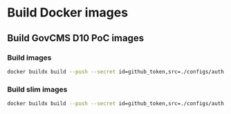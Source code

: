 # Build Docker images

## Build GovCMS D10 PoC images

### Build images

```bash
docker buildx build --push --secret id=github_token,src=./configs/auth.json --platform linux/amd64,linux/arm64 --tag govcmspoc/govcms:10.x-poc --file Dockerfile.govcms .
```

### Build slim images

```bash
docker buildx build --push --secret id=github_token,src=./configs/auth.json --platform linux/amd64,linux/arm64 --tag govcmspoc/govcms:10.x-poc-slim --file .docker/Dockerfile.slim.govcms .
```
